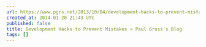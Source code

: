 ```yaml
---
url: https://www.pgrs.net/2013/10/04/development-hacks-to-prevent-mistakes/
created_at: 2014-01-20 21:43 UTC
published: false
title: Development Hacks to Prevent Mistakes » Paul Gross's Blog
tags: []
---
```



